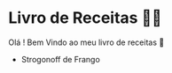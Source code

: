 # Livro de Receitas :man_cook:

Olá ! Bem Vindo ao meu livro de receitas :wave:

- Strogonoff de Frango